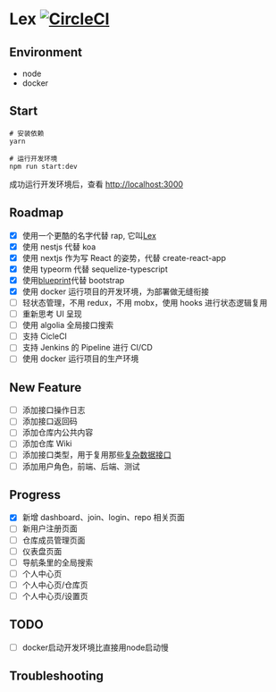 # Lex [![CircleCI](https://circleci.com/gh/sunmi-web/lex/tree/master.svg?style=svg)](https://circleci.com/gh/sunmi-web/lex/tree/master)

## Environment

- node
- docker

## Start

```shell
# 安装依赖
yarn

# 运行开发环境
npm run start:dev
```

成功运行开发环境后，查看 [http://localhost:3000](http://localhost:3000)

## Roadmap

- [x] 使用一个更酷的名字代替 rap, 它叫[Lex](https://zh.wikipedia.org/wiki/%E9%9B%B7%E5%85%8B%E6%96%AF%C2%B7%E8%B7%AF%E7%91%9F)
- [x] 使用 nestjs 代替 koa
- [x] 使用 nextjs 作为写 React 的姿势，代替 create-react-app
- [x] 使用 typeorm 代替 sequelize-typescript
- [x] 使用[blueprint](https://blueprintjs.com/docs/#core)代替 bootstrap
- [x] 使用 docker 运行项目的开发环境，为部署做无缝衔接
- [ ] 轻状态管理，不用 redux，不用 mobx，使用 hooks 进行状态逻辑复用
- [ ] 重新思考 UI 呈现
- [ ] 使用 algolia 全局接口搜索
- [ ] 支持 CicleCI
- [ ] 支持 Jenkins 的 Pipeline 进行 CI/CD
- [ ] 使用 docker 运行项目的生产环境

## New Feature

- [ ] 添加接口操作日志
- [ ] 添加接口返回码
- [ ] 添加仓库内公共内容
- [ ] 添加仓库 Wiki
- [ ] 添加接口类型，用于复用那些[复杂数据接口](https://blueprintjs.com/docs/#core/components/control-group.props)
- [ ] 添加用户角色，前端、后端、测试

## Progress

- [x] 新增 dashboard、join、login、repo 相关页面
- [ ] 新用户注册页面
- [ ] 仓库成员管理页面
- [ ] 仪表盘页面
- [ ] 导航条里的全局搜索
- [ ] 个人中心页
- [ ] 个人中心页/仓库页
- [ ] 个人中心页/设置页

## TODO

- [ ] docker启动开发环境比直接用node启动慢

## Troubleshooting
